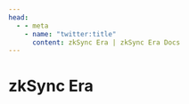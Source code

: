 ```yaml
---
head:
  - - meta
    - name: "twitter:title"
      content: zkSync Era | zkSync Era Docs
---
```


# zkSync Era
